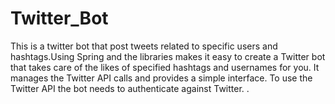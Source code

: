 # Twitter_Bot


This is a twitter bot that post tweets related to specific users and hashtags.Using Spring and the libraries makes it easy to create a Twitter bot that takes care of the likes of specified hashtags and usernames for you. It manages the Twitter API calls and provides a simple interface. To use the Twitter API the bot needs to authenticate against Twitter.
.
